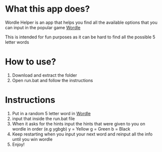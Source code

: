 # What this app does?

Wordle Helper is an app that helps you find all the available options that you can input in the popular game [Wordle](https://www.nytimes.com/games/wordle/index.html)

This is intended for fun purposes as it can be hard to find all the possible 5 letter words

# How to use?

1. Download and extract the folder
2. Open run.bat and follow the instructions

# Instructions

1. Put in a random 5 letter word in [Wordle](https://www.nytimes.com/games/wordle/index.html)
2. input that inside the run.bat file
3. When it asks for the hints input the hints that were given to you on wordle in order (e.g ygbgb) y = Yellow g = Green b = Black
4. Keep restarting when you input your next word and reinput all the info until you win wordle
5. Enjoy!